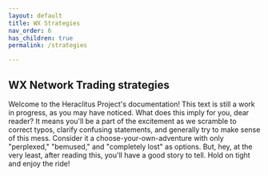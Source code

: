 ```yaml
---
layout: default
title: WX Strategies
nav_order: 6
has_children: true
permalink: /strategies

---
```


## WX Network Trading strategies

Welcome to the Heraclitus Project's documentation! This text is still a work in progress, as you may have noticed. What does this imply for you, dear reader? It means you'll be a part of the excitement as we scramble to correct typos, clarify confusing statements, and generally try to make sense of this mess. Consider it a choose-your-own-adventure with only "perplexed," "bemused," and "completely lost" as options. But, hey, at the very least, after reading this, you'll have a good story to tell. Hold on tight and enjoy the ride!